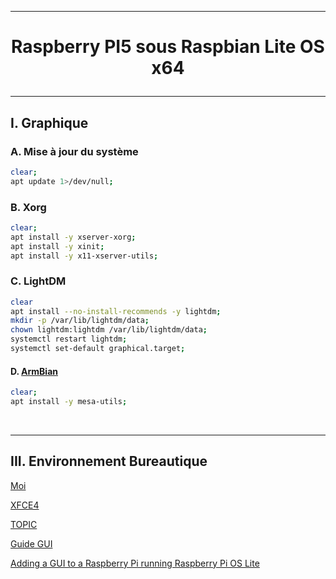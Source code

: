 --------------------------------------------------------------------------------------------------------------------------------------------------------------------------------------------------------------------------------------
# <p align='center'>  Raspberry PI5 sous Raspbian Lite OS x64 </p>

--------------------------------------------------------------------------------------------------------------------------------------------------------------------------------------------------------------------------------------
## I. Graphique
### A. Mise à jour du système
```bash
clear;
apt update 1>/dev/null;
```

### B. Xorg
```bash
clear;
apt install -y xserver-xorg;
apt install -y xinit;
apt install -y x11-xserver-utils;
```

### C. LightDM
```bash
clear
apt install --no-install-recommends -y lightdm;
mkdir -p /var/lib/lightdm/data;
chown lightdm:lightdm /var/lib/lightdm/data;
systemctl restart lightdm;
systemctl set-default graphical.target;
```


#### D. [ArmBian](https://www.armbian.com/rpi5b/)
```bash
clear;
apt install -y mesa-utils;
```

<br />

--------------------------------------------------------------------------------------------------------------------------------------------------------------------------------------------------------------------------------------
## III. Environnement Bureautique







[Moi](https://forums.raspberrypi.com/viewtopic.php?t=361664)

[XFCE4](https://www.pragmaticlinux.com/2020/11/install-the-xfce-desktop-on-your-raspberry-pi/?utm_content=cmp-true)

[TOPIC](https://forums.raspberrypi.com/viewtopic.php?t=285906)

[Guide GUI](https://forums.raspberrypi.com/viewtopic.php?t=133691)

[Adding a GUI to a Raspberry Pi running Raspberry Pi OS Lite](https://gijs-de-jong.nl/posts/adding-a-gui-to-a-raspberry-pi-with-vnc/)
